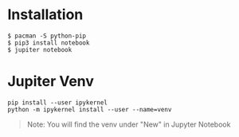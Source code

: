 # Installation

```
$ pacman -S python-pip
$ pip3 install notebook
$ jupiter notebook
``` 

# Jupiter Venv

```
pip install --user ipykernel
python -m ipykernel install --user --name=venv
```
 > Note: You will find the venv under "New" in Jupyter Notebook

